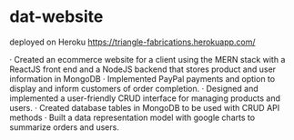 # dat-website

deployed on Heroku
https://triangle-fabrications.herokuapp.com/


· Created an ecommerce website for a client using the MERN stack with a ReactJS front end and a NodeJS backend that stores product and user information in MongoDB
· Implemented PayPal payments and option to display and inform customers of order completion.
· Designed and implemented a user-friendly CRUD interface for managing products and users.
· Created database tables in MongoDB to be used with CRUD API methods
· Built a data representation model with google charts to summarize orders and users.
